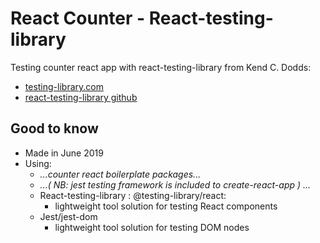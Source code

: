 # React Counter - React-testing-library
Testing counter react app with react-testing-library from Kend C. Dodds:
- [testing-library.com](https://testing-library.com/docs/react-testing-library/intro)
- [react-testing-library github](https://github.com/testing-library/react-testing-library)

## Good to know
- Made in June 2019
- Using:
    - *...counter react boilerplate packages...*
    - *...( NB: jest testing framework is included to create-react-app ) ...*
    - React-testing-library : @testing-library/react:
        - lightweight tool solution for testing React components
    - Jest/jest-dom
        - lightweight tool solution for testing DOM nodes
